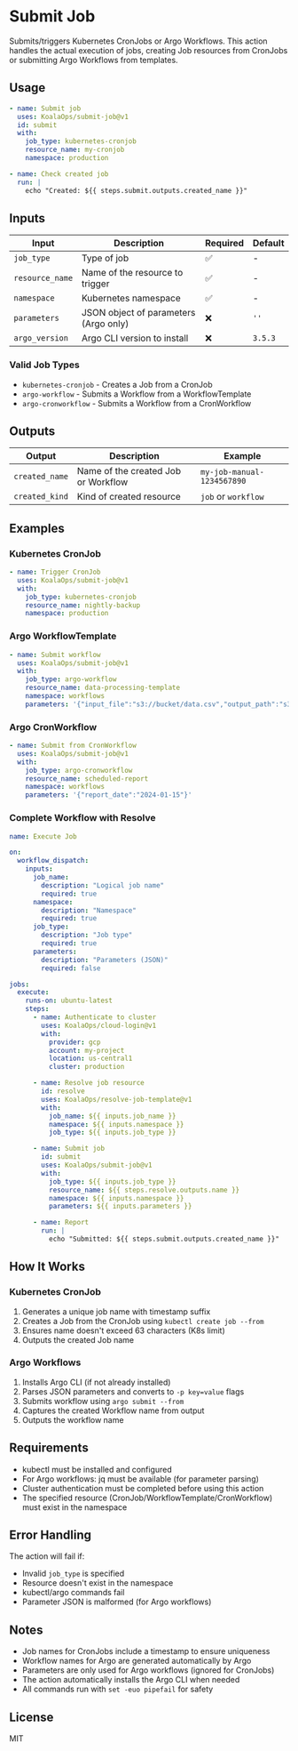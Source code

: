 # Submit Job

Submits/triggers Kubernetes CronJobs or Argo Workflows. This action handles the actual execution of jobs, creating Job resources from CronJobs or submitting Argo Workflows from templates.

## Usage

```yaml
- name: Submit job
  uses: KoalaOps/submit-job@v1
  id: submit
  with:
    job_type: kubernetes-cronjob
    resource_name: my-cronjob
    namespace: production

- name: Check created job
  run: |
    echo "Created: ${{ steps.submit.outputs.created_name }}"
```

## Inputs

| Input | Description | Required | Default |
|-------|-------------|----------|---------|
| `job_type` | Type of job | ✅ | - |
| `resource_name` | Name of the resource to trigger | ✅ | - |
| `namespace` | Kubernetes namespace | ✅ | - |
| `parameters` | JSON object of parameters (Argo only) | ❌ | `''` |
| `argo_version` | Argo CLI version to install | ❌ | `3.5.3` |

### Valid Job Types
- `kubernetes-cronjob` - Creates a Job from a CronJob
- `argo-workflow` - Submits a Workflow from a WorkflowTemplate
- `argo-cronworkflow` - Submits a Workflow from a CronWorkflow

## Outputs

| Output | Description | Example |
|--------|-------------|---------|
| `created_name` | Name of the created Job or Workflow | `my-job-manual-1234567890` |
| `created_kind` | Kind of created resource | `job` or `workflow` |

## Examples

### Kubernetes CronJob

```yaml
- name: Trigger CronJob
  uses: KoalaOps/submit-job@v1
  with:
    job_type: kubernetes-cronjob
    resource_name: nightly-backup
    namespace: production
```

### Argo WorkflowTemplate

```yaml
- name: Submit workflow
  uses: KoalaOps/submit-job@v1
  with:
    job_type: argo-workflow
    resource_name: data-processing-template
    namespace: workflows
    parameters: '{"input_file":"s3://bucket/data.csv","output_path":"s3://bucket/results/"}'
```

### Argo CronWorkflow

```yaml
- name: Submit from CronWorkflow
  uses: KoalaOps/submit-job@v1
  with:
    job_type: argo-cronworkflow
    resource_name: scheduled-report
    namespace: workflows
    parameters: '{"report_date":"2024-01-15"}'
```

### Complete Workflow with Resolve

```yaml
name: Execute Job

on:
  workflow_dispatch:
    inputs:
      job_name:
        description: "Logical job name"
        required: true
      namespace:
        description: "Namespace"
        required: true
      job_type:
        description: "Job type"
        required: true
      parameters:
        description: "Parameters (JSON)"
        required: false

jobs:
  execute:
    runs-on: ubuntu-latest
    steps:
      - name: Authenticate to cluster
        uses: KoalaOps/cloud-login@v1
        with:
          provider: gcp
          account: my-project
          location: us-central1
          cluster: production

      - name: Resolve job resource
        id: resolve
        uses: KoalaOps/resolve-job-template@v1
        with:
          job_name: ${{ inputs.job_name }}
          namespace: ${{ inputs.namespace }}
          job_type: ${{ inputs.job_type }}

      - name: Submit job
        id: submit
        uses: KoalaOps/submit-job@v1
        with:
          job_type: ${{ inputs.job_type }}
          resource_name: ${{ steps.resolve.outputs.name }}
          namespace: ${{ inputs.namespace }}
          parameters: ${{ inputs.parameters }}

      - name: Report
        run: |
          echo "Submitted: ${{ steps.submit.outputs.created_name }}"
```

## How It Works

### Kubernetes CronJob
1. Generates a unique job name with timestamp suffix
2. Creates a Job from the CronJob using `kubectl create job --from`
3. Ensures name doesn't exceed 63 characters (K8s limit)
4. Outputs the created Job name

### Argo Workflows
1. Installs Argo CLI (if not already installed)
2. Parses JSON parameters and converts to `-p key=value` flags
3. Submits workflow using `argo submit --from`
4. Captures the created Workflow name from output
5. Outputs the workflow name

## Requirements

- kubectl must be installed and configured
- For Argo workflows: jq must be available (for parameter parsing)
- Cluster authentication must be completed before using this action
- The specified resource (CronJob/WorkflowTemplate/CronWorkflow) must exist in the namespace

## Error Handling

The action will fail if:
- Invalid `job_type` is specified
- Resource doesn't exist in the namespace
- kubectl/argo commands fail
- Parameter JSON is malformed (for Argo workflows)

## Notes

- Job names for CronJobs include a timestamp to ensure uniqueness
- Workflow names for Argo are generated automatically by Argo
- Parameters are only used for Argo workflows (ignored for CronJobs)
- The action automatically installs the Argo CLI when needed
- All commands run with `set -euo pipefail` for safety

## License

MIT
